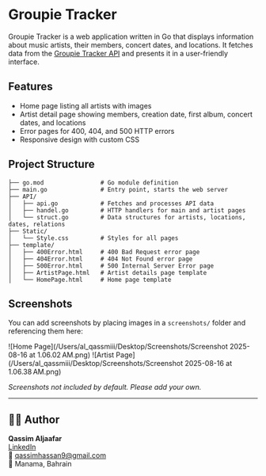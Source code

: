 # Groupie Tracker

Groupie Tracker is a web application written in Go that displays information about music artists, their members, concert dates, and locations. It fetches data from the [Groupie Tracker API](https://groupietrackers.herokuapp.com/api/artists) and presents it in a user-friendly interface.

## Features
- Home page listing all artists with images
- Artist detail page showing members, creation date, first album, concert dates, and locations
- Error pages for 400, 404, and 500 HTTP errors
- Responsive design with custom CSS

## Project Structure
```
├── go.mod                # Go module definition
├── main.go               # Entry point, starts the web server
├── API/
│   ├── api.go            # Fetches and processes API data
│   ├── handel.go         # HTTP handlers for main and artist pages
│   └── struct.go         # Data structures for artists, locations, dates, relations
├── Static/
│   └── Style.css         # Styles for all pages
├── template/
│   ├── 400Error.html     # 400 Bad Request error page
│   ├── 404Error.html     # 404 Not Found error page
│   ├── 500Error.html     # 500 Internal Server Error page
│   ├── ArtistPage.html   # Artist details page template
│   └── HomePage.html     # Home page template
```



## Screenshots
You can add screenshots by placing images in a `screenshots/` folder and referencing them here:

![Home Page](/Users/al_qassmiii/Desktop/Screenshots/Screenshot 2025-08-16 at 1.06.02 AM.png)
![Artist Page](/Users/al_qassmiii/Desktop/Screenshots/Screenshot 2025-08-16 at 1.06.38 AM.png)

*Screenshots not included by default. Please add your own.*


---


## 👨‍💻 Author

**Qassim Aljaafar**  
[LinkedIn](https://www.linkedin.com/in/qassim-aljaffer)  
📧 qassimhassan9@gmail.com  
📍 Manama, Bahrain

